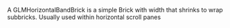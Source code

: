 A GLMHorizontalBandBrick is a simple Brick with width that shrinks to wrap  subbricks.
Usually used within horizontal scroll panes